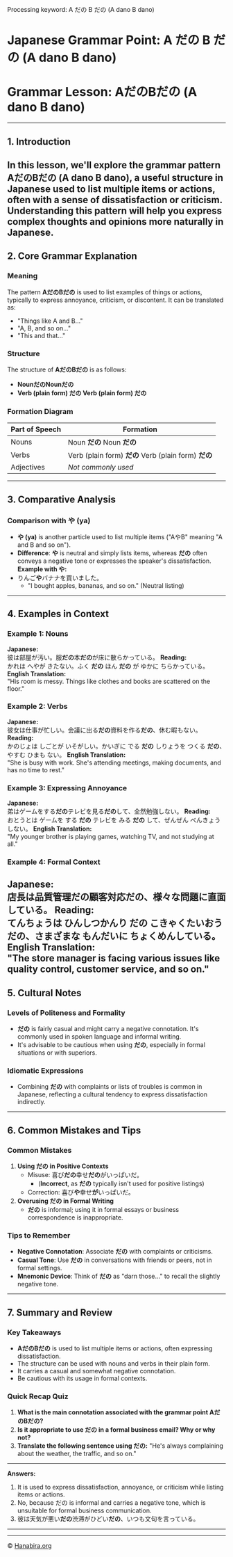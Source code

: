 Processing keyword: A だの B だの (A dano B dano)
# Japanese Grammar Point: A だの B だの (A dano B dano)
# Grammar Lesson: AだのBだの (A dano B dano)

---
## 1. Introduction
In this lesson, we'll explore the grammar pattern **AだのBだの** (A **dano** B **dano**), a useful structure in Japanese used to list multiple items or actions, often with a sense of dissatisfaction or criticism. Understanding this pattern will help you express complex thoughts and opinions more naturally in Japanese.
---
## 2. Core Grammar Explanation
### Meaning
The pattern **AだのBだの** is used to list examples of things or actions, typically to express annoyance, criticism, or discontent. It can be translated as:
- "Things like A and B..."
- "A, B, and so on..."
- "This and that..."
### Structure
The structure of **AだのBだの** is as follows:
- **NounだのNounだの**
- **Verb (plain form) だの Verb (plain form) だの**
### Formation Diagram
| Part of Speech | Formation                          |
|----------------|------------------------------------|
| Nouns          | Noun **だの** Noun **だの**         |
| Verbs          | Verb (plain form) **だの** Verb (plain form) **だの** |
| Adjectives     | *Not commonly used*                |
---
## 3. Comparative Analysis
### Comparison with **や (ya)**
- **や (ya)** is another particle used to list multiple items ("AやB" meaning "A and B and so on").
- **Difference**: **や** is neutral and simply lists items, whereas **だの** often conveys a negative tone or expresses the speaker's dissatisfaction.
**Example with や:**
- りんご**や**バナナを買いました。
  - "I bought apples, bananas, and so on." (Neutral listing)
---
## 4. Examples in Context
### Example 1: Nouns
**Japanese:**  
彼は部屋が汚い。服**だの**本**だの**が床に散らかっている。
**Reading:**  
かれは へやが きたない。ふく **だの** ほん **だの** が ゆかに ちらかっている。
**English Translation:**  
"His room is messy. Things like clothes and books are scattered on the floor."
### Example 2: Verbs
**Japanese:**  
彼女は仕事が忙しい。会議に出る**だの**資料を作る**だの**、休む暇もない。
**Reading:**  
かのじょは しごとが いそがしい。かいぎに でる **だの** しりょうを つくる **だの**、やすむ ひまも ない。
**English Translation:**  
"She is busy with work. She's attending meetings, making documents, and has no time to rest."
### Example 3: Expressing Annoyance
**Japanese:**  
弟はゲームをする**だの**テレビを見る**だの**して、全然勉強しない。
**Reading:**  
おとうとは ゲームを する **だの** テレビを みる **だの** して、ぜんぜん べんきょうしない。
**English Translation:**  
"My younger brother is playing games, watching TV, and not studying at all."
### Example 4: Formal Context
**Japanese:**  
店長は品質管理**だの**顧客対応**だの**、様々な問題に直面している。
**Reading:**  
てんちょうは ひんしつかんり **だの** こきゃくたいおう **だの**、さまざまな もんだいに ちょくめんしている。
**English Translation:**  
"The store manager is facing various issues like quality control, customer service, and so on."
---
## 5. Cultural Notes
### Levels of Politeness and Formality
- **だの** is fairly casual and might carry a negative connotation. It's commonly used in spoken language and informal writing.
- It's advisable to be cautious when using **だの**, especially in formal situations or with superiors.
### Idiomatic Expressions
- Combining **だの** with complaints or lists of troubles is common in Japanese, reflecting a cultural tendency to express dissatisfaction indirectly.
---
## 6. Common Mistakes and Tips
### Common Mistakes
1. **Using だの in Positive Contexts**
   - Misuse: 喜び**だの**幸せ**だの**がいっぱいだ。
     - (**Incorrect**, as **だの** typically isn't used for positive listings)
   - Correction: 喜び**や**幸せ**が**いっぱいだ。
2. **Overusing だの in Formal Writing**
   - **だの** is informal; using it in formal essays or business correspondence is inappropriate.
### Tips to Remember
- **Negative Connotation**: Associate **だの** with complaints or criticisms.
- **Casual Tone**: Use **だの** in conversations with friends or peers, not in formal settings.
- **Mnemonic Device**: Think of **だの** as "darn those..." to recall the slightly negative tone.
---
## 7. Summary and Review
### Key Takeaways
- **AだのBだの** is used to list multiple items or actions, often expressing dissatisfaction.
- The structure can be used with nouns and verbs in their plain form.
- It carries a casual and somewhat negative connotation.
- Be cautious with its usage in formal contexts.
### Quick Recap Quiz
1. **What is the main connotation associated with the grammar point AだのBだの?**
2. **Is it appropriate to use だの in a formal business email? Why or why not?**
3. **Translate the following sentence using だの:**
   "He's always complaining about the weather, the traffic, and so on."
---
**Answers:**
1. It is used to express dissatisfaction, annoyance, or criticism while listing items or actions.
2. No, because だの is informal and carries a negative tone, which is unsuitable for formal business communication.
3. 彼は天気が悪い**だの**渋滞がひどい**だの**、いつも文句を言っている。
---


---

© [Hanabira.org](https://hanabira.org)
